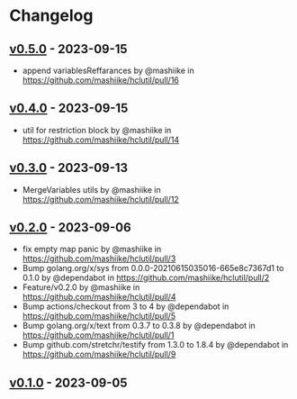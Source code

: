 # Changelog

## [v0.5.0](https://github.com/mashiike/hclutil/compare/v0.4.0...v0.5.0) - 2023-09-15
- append variablesReffarances by @mashiike in https://github.com/mashiike/hclutil/pull/16

## [v0.4.0](https://github.com/mashiike/hclutil/compare/v0.3.0...v0.4.0) - 2023-09-15
- util for restriction block by @mashiike in https://github.com/mashiike/hclutil/pull/14

## [v0.3.0](https://github.com/mashiike/hclutil/compare/v0.2.0...v0.3.0) - 2023-09-13
- MergeVariables utils by @mashiike in https://github.com/mashiike/hclutil/pull/12

## [v0.2.0](https://github.com/mashiike/hclutil/compare/v0.1.0...v0.2.0) - 2023-09-06
- fix empty map panic by @mashiike in https://github.com/mashiike/hclutil/pull/3
- Bump golang.org/x/sys from 0.0.0-20210615035016-665e8c7367d1 to 0.1.0 by @dependabot in https://github.com/mashiike/hclutil/pull/2
- Feature/v0.2.0 by @mashiike in https://github.com/mashiike/hclutil/pull/4
- Bump actions/checkout from 3 to 4 by @dependabot in https://github.com/mashiike/hclutil/pull/5
- Bump golang.org/x/text from 0.3.7 to 0.3.8 by @dependabot in https://github.com/mashiike/hclutil/pull/1
- Bump github.com/stretchr/testify from 1.3.0 to 1.8.4 by @dependabot in https://github.com/mashiike/hclutil/pull/9

## [v0.1.0](https://github.com/mashiike/hclutil/commits/v0.1.0) - 2023-09-05
